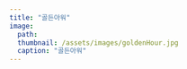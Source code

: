 ```yaml
---
title: "골든아워"
image: 
  path: 
  thumbnail: /assets/images/goldenHour.jpg
  caption: "골든아워"
---
```





